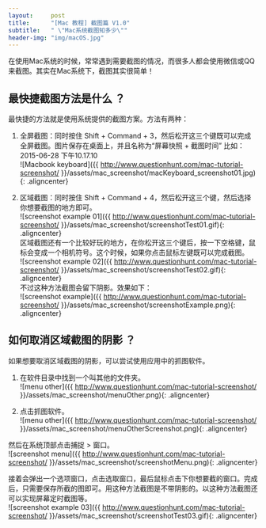 ```yaml
---
layout:     post
title:      "[Mac 教程] 截图篇 V1.0"
subtitle:   " \"Mac系统截图知多少\""
header-img: "img/macOS.jpg"
---
```


在使用Mac系统的时候，常常遇到需要截图的情况，而很多人都会使用微信或QQ来截图。其实在Mac系统下，截图其实很简单！

## 最快捷截图方法是什么 ？
最快捷的方法就是使用系统提供的截图方案。方法有两种：

1. 全屏截图：同时按住 Shift + Command + 3，然后松开这三个键既可以完成全屏截图。图片保存在桌面上，并且名称为“屏幕快照 + 截图时间” 比如：2015-06-28 下午10.17.10 <br/>
![Macbook keyboard]({{ http://www.questionhunt.com/mac-tutorial-screenshot/ }}/assets/mac_screenshot/macKeyboard_screenshot01.jpg){: .aligncenter} <br/>

2. 区域截图：同时按住 Shift + Command + 4，然后松开这三个键，然后选择你想要截图的地方即可。<br/>
![screenshot example 01]({{ http://www.questionhunt.com/mac-tutorial-screenshot/ }}/assets/mac_screenshot/screenshotTest01.gif){: .aligncenter} <br/>
区域截图还有一个比较好玩的地方，在你松开这三个键后，按一下空格键，鼠标会变成一个相机符号。这个时候，如果你点击鼠标左键既可以完成截图。<br/>
![screenshot example 02]({{ http://www.questionhunt.com/mac-tutorial-screenshot/ }}/assets/mac_screenshot/screenshotTest02.gif){: .aligncenter} <br/>
不过这种方法截图会留下阴影。效果如下：<br/>
![screenshot example]({{ http://www.questionhunt.com/mac-tutorial-screenshot/ }}/assets/mac_screenshot/screenshotExample.png){: .aligncenter} <br/>

## 如何取消区域截图的阴影 ？
如果想要取消区域截图的阴影，可以尝试使用应用中的抓图软件。

1. 在软件目录中找到一个叫其他的文件夹。<br/>
![menu other]({{ http://www.questionhunt.com/mac-tutorial-screenshot/ }}/assets/mac_screenshot/menuOther.png){: .aligncenter} <br/>

2. 点击抓图软件。<br/>
![menu other]({{ http://www.questionhunt.com/mac-tutorial-screenshot/ }}/assets/mac_screenshot/menuOtherScreenshot.png){: .aligncenter} <br/>

然后在系统顶部点击捕捉 > 窗口。<br/>
![screenshot menu]({{ http://www.questionhunt.com/mac-tutorial-screenshot/ }}/assets/mac_screenshot/screenshotMenu.png){: .aligncenter} <br/>

接着会弹出一个选项窗口，点击选取窗口，最后鼠标点击下你想要截的窗口。完成后，只需要保存所截的图即可。用这种方法截图是不带阴影的。以这种方法截图还可以实现屏幕定时截图等。<br/>
![screenshot example 03]({{ http://www.questionhunt.com/mac-tutorial-screenshot/ }}/assets/mac_screenshot/screenshotTest03.gif){: .aligncenter} <br/>
